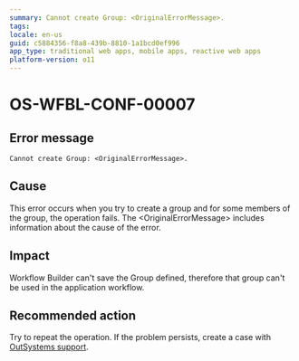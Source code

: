 ```yaml
---
summary: Cannot create Group: <OriginalErrorMessage>.
tags:
locale: en-us
guid: c5884356-f8a8-439b-8810-1a1bcd0ef996
app_type: traditional web apps, mobile apps, reactive web apps
platform-version: o11
---
```


# OS-WFBL-CONF-00007

## Error message

`Cannot create Group: <OriginalErrorMessage>.`

## Cause

This error occurs when you try to create a group and for some members of the group, the operation fails.
The &lt;OriginalErrorMessage&gt; includes information about the cause of the error. 

## Impact

Workflow Builder can't save the Group defined, therefore that group can't be used in the application workflow.

## Recommended action

Try to repeat the operation. If the problem persists, create a case with [OutSystems support](https://success.outsystems.com/Support).

